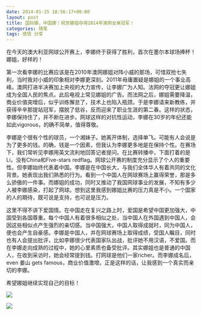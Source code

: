 ```yaml
---
date: 2014-01-25 18:56:17+00:00
layout: post
title: 国际娜，中国娜！祝贺娜姐夺得2014年澳网女单冠军！
categories: 随笔
tags: 感悟 分享 
---
```


在今天的澳大利亚网球公开赛上，李娜终于获得了胜利，首次在墨尔本球场捧杯！娜姐，好样的！
  
第一次看李娜的比赛应该是在2010年澳网娜姐对阵小威的那场，可惜双抢七失利，当时我对小威的印象相对李娜更深刻。2011年毋庸置疑是娜姐的一个事业高峰。澳网打进半决赛加上央视的大力宣传，让李娜广为人知。法网的夺冠更让娜姐成为全国人民的焦点。此后电视上常见娜姐的广告。而法网之后，娜姐需要降温，商业价值突增后，似乎训练懈怠了，技术上也陷入瓶颈。于是李娜请来新教练，并获得辛辛那提站冠军，摆脱了低谷，反而迎来了职业生涯的第二春。这样的状态，李娜保持住了，并不断在进步。网球这样的对抗性运动，李娜在30岁的年纪还能如此vigorous，的确不简单，值得尊敬。

李娜是个很有个性的球员，一个湘妹子。她离开体制，选择单飞。可能有人会说是为了更多的钱。的确，钱是一个因素，但我认为李娜更多地是在保持个性。在赛场下，我们常听见李娜用英文流利地回答记者提问。在比赛转播中，下面打着的是Li，没有China和Five-stars redflag。网球公开赛的制度充分显示了个人的重要性。但李娜始终代表着中国。李娜是在中国长大，与我们全体华人有着共同的文化背景。她表现出我们熟悉的行为。看到一个中国人在网球赛场上赢得荣誉，那是多么骄傲的一件事。而娜姐的成功，同时又推动了我国网球事业的发展，不知有多少人被李娜感染，打起了网球。想到这里我感到娜姐比赛的压力真是不小。一个国家的人的期待，既可说是支持，也可说是压力。

这里不得不讲下爱国情。在中国走在复兴之路上时，爱国是希望中国更加强大，中国受到各国尊重。每个中国人有着很多相似之处，当中国人在外国遇到中国人，会因这些相似点产生强烈的亲切感。当中国强大，中国人取得成就时，同为中国人，便也会产生自豪感。李娜是中国人，并在网球赛场上取得成绩，受国人瞩目，同时也有人会提出批评，比如李娜很少代表国家队出战，批评她不用汉语，不爱国。而在李娜走向成熟的过程中，她的心里素质也备受批评。其实娜姐也是普通的中国人，在收到采访时，她会经常提到钱。打网球是他们一家richer。而李娜成名后，even 姜山 gets famous，商业价值激增。正是这样的话，让我感到一个真实而亲切的李娜。

希望娜姐继续实现自己的目标！
  
![](https://raw2.github.com/xulihang/xulihang.github.io/master/album/lina2014/lina2.jpg)

![](https://raw2.github.com/xulihang/xulihang.github.io/master/album/lina2014/lina.jpg)